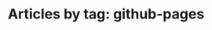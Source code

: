 ---
layout: blog_by_tag
title: 'Articles by tag: github-pages'
tag: github-pages
permalink: /github-pages/
---